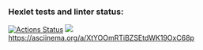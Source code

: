 ### Hexlet tests and linter status:
[![Actions Status](https://github.com/12Zuzu12/frontend-project-lvl1/workflows/hexlet-check/badge.svg)](https://github.com/12Zuzu12/frontend-project-lvl1/actions)
<a href="https://codeclimate.com/github/12Zuzu12/frontend-project-lvl1/maintainability"><img src="https://api.codeclimate.com/v1/badges/bd158f70ba1242e95c3a/maintainability" /></a>
https://asciinema.org/a/XtYOOmRTiBZSEtdWK19OxC68p

